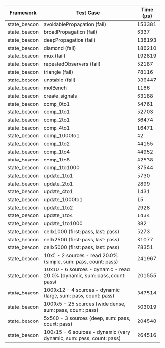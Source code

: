| Framework | Test Case | Time (μs) |
| --- | --- | --- |
| state_beacon | avoidablePropagation (fail) | 153381 |
| state_beacon | broadPropagation (fail) | 6337 |
| state_beacon | deepPropagation (fail) | 138193 |
| state_beacon | diamond (fail) | 186210 |
| state_beacon | mux (fail) | 192819 |
| state_beacon | repeatedObservers (fail) | 52187 |
| state_beacon | triangle (fail) | 78116 |
| state_beacon | unstable (fail) | 336447 |
| state_beacon | molBench | 1166 |
| state_beacon | create_signals | 63188 |
| state_beacon | comp_0to1 | 54761 |
| state_beacon | comp_1to1 | 52703 |
| state_beacon | comp_2to1 | 36474 |
| state_beacon | comp_4to1 | 16471 |
| state_beacon | comp_1000to1 | 42 |
| state_beacon | comp_1to2 | 44155 |
| state_beacon | comp_1to4 | 44952 |
| state_beacon | comp_1to8 | 42538 |
| state_beacon | comp_1to1000 | 37544 |
| state_beacon | update_1to1 | 5730 |
| state_beacon | update_2to1 | 2899 |
| state_beacon | update_4to1 | 1431 |
| state_beacon | update_1000to1 | 15 |
| state_beacon | update_1to2 | 2928 |
| state_beacon | update_1to4 | 1434 |
| state_beacon | update_1to1000 | 382 |
| state_beacon | cellx1000 (first: pass, last: pass) | 5273 |
| state_beacon | cellx2500 (first: pass, last: pass) | 31077 |
| state_beacon | cellx5000 (first: pass, last: pass) | 78351 |
| state_beacon | 10x5 - 2 sources - read 20.0% (simple, sum: pass, count: pass) | 241967 |
| state_beacon | 10x10 - 6 sources - dynamic - read 20.0% (dynamic, sum: pass, count: pass) | 201555 |
| state_beacon | 1000x12 - 4 sources - dynamic (large, sum: pass, count: pass) | 347514 |
| state_beacon | 1000x5 - 25 sources (wide dense, sum: pass, count: pass) | 503019 |
| state_beacon | 5x500 - 3 sources (deep, sum: pass, count: pass) | 204548 |
| state_beacon | 100x15 - 6 sources - dynamic (very dynamic, sum: pass, count: pass) | 264516 |
